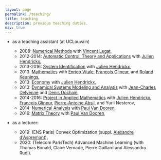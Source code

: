 ```yaml
---
layout: page
permalink: /teaching/
title: teaching
description: previous teaching duties.
nav: true
---
```


+ as a teaching assistant (at UCLouvain)
	- 2008: [Numerical Methods](http://www.uclouvain.be/cours-2014-lfsab1104.html) with [Vincent Legat](http://perso.uclouvain.be/vincent.legat/),
	- 2012-2014: [Automatic Control: Theory and Applications](http://www.uclouvain.be/cours-2014-LINMA2671) with [Julien Hendrickx](http://perso.uclouvain.be/julien.hendrickx/),
	- 2013-2016: [System Identification](http://www.uclouvain.be/cours-2014-LINMA2875) with [Julien Hendrickx](http://perso.uclouvain.be/julien.hendrickx/),
	- 2013: [Mathematics](http://www.uclouvain.be/cours-2013-LFSAB1102.html) with [Enrico Vitale](http://perso.uclouvain.be/enrico.vitale/), [François Glineur](http://perso.uclouvain.be/francois.glineur/), and [Roland Keunings](http://perso.uclouvain.be/roland.keunings/),
	- 2013: [Economy](http://www.uclouvain.be/cours-2013-LFSAB1803) with [Julien Hendrickx](http://perso.uclouvain.be/julien.hendrickx/),
	- 2013: [Dynamical Systems Modeling and Analysis](http://www.uclouvain.be/cours-2013-linma2370.html) with [Jean-Charles Delvenne](http://perso.uclouvain.be/jean-charles.delvenne/) and [Denis Dochain](http://perso.uclouvain.be/denis.dochain/),
	- 2014-2016: [Project in Applied Mathematics](http://www.uclouvain.be/cours-2014-LFSAB1507) with [Julien Hendrickx](http://perso.uclouvain.be/julien.hendrickx/), [François Glineur](http://perso.uclouvain.be/francois.glineur/), [Pierre-Antoine Absil](http://sites.uclouvain.be/absil/), and Yurii Nesterov,
	- 2014: [Numerical Analysis](http://www.uclouvain.be/cours-2014-linma1170.html) with [Paul Van Dooren](http://perso.uclouvain.be/paul.vandooren/),
	- 2016: [Matrix Theory](http://www.uclouvain.be/cours-2016-LINMA2380) with [Paul Van Dooren](http://perso.uclouvain.be/paul.vandooren/),
	
+ as a lecturer:
	- 2019: (ENS Paris) Convex Optimization (suppl. [Alexandre d'Aspremont](https://www.di.ens.fr/~aspremon/)),
	- 2020: (Telecom ParisTech) Advanced Machine Learning (with Thomas Bonald, Claire Vernade, Pierre Gaillard and Alessandro Rudi).

